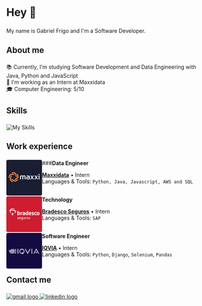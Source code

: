 <h1 align="left">Hey 👋</h1>

###

<p align="left">My name is Gabriel Frigo and I'm a Software Developer.</p>

###

<h2 align="left">About me</h2>

###

<p align="left">
  📚 Currently, I'm studying Software Development and Data Engineering with Java, Python and JavaScript<br>
  💼 I'm working as an Intern at Maxxidata<br>
  🎓 Computer Engineering: 5/10<br>
</p>

###

<h2 align="left">Skills</h2>

###

  ![My Skills](https://skillicons.dev/icons?i=java,spring,aws,python,django,selenium,js,html,css,react,figma,postgres,docker,git)

###

<h2 alighn="left">Work experience</h2>

###



[<img align="left" height="94px" width="94px" alt="Maxxidata Logo" src="/images/maxxi.png"/>](https://www.maxxi.io/)

###**Data Engineer** 

[**Maxxidata**](https://www.maxxi.io/) • Intern \
Languages & Tools: `Python, Java, Javascript, AWS and SQL`\
<br/>

[<img align="left" height="94px" width="94px" alt="Bradesco Seguros Logo" src="/images/bradesco.png"/>](https://www.bradescoseguros.com.br/clientes)

**Technology** 

[**Bradesco Seguros**](https://www.bradescoseguros.com.br/clientes) • Intern \
Languages & Tools: `SAP`\
<br/>

[<img align="left" height="94px" width="94px" alt="IQVIA Logo" src="/images/iqvia.png"/>](https://www.iqvia.com/)

**Software Engineer** 

[**IQVIA**](https://www.iqvia.com/) • Intern \
Languages & Tools: `Python`, `Django`, `Selenium`, `Pandas`\
<br/>

###


###

<h2 align="left">Contact me</h2>

###

<div align="left">
  <a href="mailto:gfrigo.sena@gmail.com" target="_blank">
    <img src="https://img.shields.io/static/v1?message=Gmail&logo=gmail&label=&color=D14836&logoColor=white&labelColor=&style=for-the-badge" height="30" alt="gmail logo"  />
  </a>
  <a href="https://www.linkedin.com/in/gfrigo/" target="_blank">
    <img src="https://img.shields.io/static/v1?message=LinkedIn&logo=linkedin&label=&color=0077B5&logoColor=white&labelColor=&style=for-the-badge" height="30" alt="linkedin logo"  />
  </a>
</div>

###

